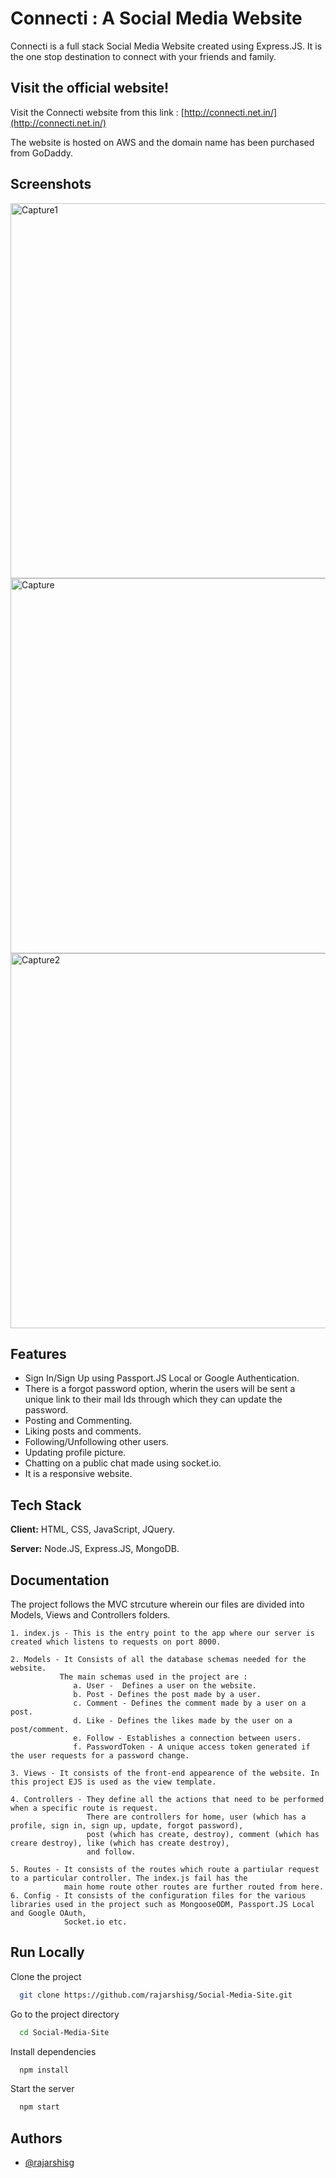 # Connecti : A Social Media Website

Connecti is a full stack Social Media Website created using Express.JS. It is the one stop destination to connect with your friends and family. 


## Visit the official website!

Visit the Connecti website from this link : [http://connecti.net.in/](http://connecti.net.in/)

The website is hosted on AWS and the domain name has been purchased from GoDaddy.

## Screenshots

<img width="600" alt="Capture1" src="https://user-images.githubusercontent.com/55212405/124575740-47a72200-de69-11eb-9359-66cf668345d2.PNG">

<img width="600" alt="Capture" src="https://user-images.githubusercontent.com/55212405/124575472-0f074880-de69-11eb-803a-89aedc21ef25.PNG"> 

<img width="600" alt="Capture2" src="https://user-images.githubusercontent.com/55212405/124575803-542b7a80-de69-11eb-9b60-b7f6a6828adc.PNG">


  

## Features

- Sign In/Sign Up using Passport.JS Local or Google Authentication.
- There is a forgot password option, wherin the users will be sent a unique link to their mail Ids through
  which they can update the password.
- Posting and Commenting.
- Liking posts and comments.
- Following/Unfollowing other users.
- Updating profile picture.
- Chatting on a public chat made using socket.io.
- It is a responsive website.

  
## Tech Stack

**Client:** HTML, CSS, JavaScript, JQuery. 

**Server:** Node.JS, Express.JS, MongoDB.

## Documentation

The project follows the MVC strcuture wherein our files are divided into Models, Views and Controllers folders.

    1. index.js - This is the entry point to the app where our server is created which listens to requests on port 8000.
    
    2. Models - It Consists of all the database schemas needed for the website.
               The main schemas used in the project are : 
                  a. User -  Defines a user on the website.
                  b. Post - Defines the post made by a user.
                  c. Comment - Defines the comment made by a user on a post.
                  d. Like - Defines the likes made by the user on a post/comment.
                  e. Follow - Establishes a connection between users.
                  f. PasswordToken - A unique access token generated if the user requests for a password change.
    
    3. Views - It consists of the front-end appearence of the website. In this project EJS is used as the view template.
    
    4. Controllers - They define all the actions that need to be performed when a specific route is request. 
                     There are controllers for home, user (which has a profile, sign in, sign up, update, forgot password), 
                     post (which has create, destroy), comment (which has creare destroy), like (which has create destroy),
                     and follow.
    
    5. Routes - It consists of the routes which route a partiular request to a particular controller. The index.js fail has the 
                main home route other routes are further routed from here.
    6. Config - It consists of the configuration files for the various libraries used in the project such as MongooseODM, Passport.JS Local and Google OAuth,
                Socket.io etc.
    

## Run Locally

Clone the project

```bash
  git clone https://github.com/rajarshisg/Social-Media-Site.git
```

Go to the project directory

```bash
  cd Social-Media-Site
```

Install dependencies

```bash
  npm install
```

Start the server

```bash
  npm start
```


## Authors

- [@rajarshisg](https://github.com/rajarshisg)

  

    

  
